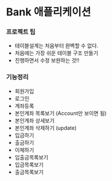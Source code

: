 # Bank 애플리케이션

### 프로젝트 팁

- 테이블설계는 처음부터 완벽할 수 없다.
- 처음에는 가장 쉬운 테이블 구조 만들기
- 진행하면서 수정 보완하는 것!!

### 기능정리
- 회원가입
- 로그인
- 계좌등록
- 본인계좌 목록보기 (Account만 보이면 됨)
- 본인계좌 상세보기
- 본인계좌 삭제하기 (update)
- 입금하기
- 출금하기
- 이체하기
- 입출금목록보기
- 입금목록보기
- 출금목록보기

